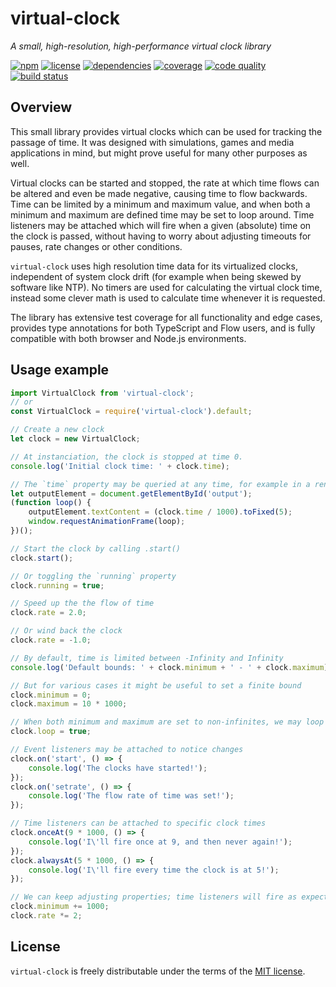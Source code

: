 # virtual-clock
*A small, high-resolution, high-performance virtual clock library*

[![npm](https://img.shields.io/npm/v/virtual-clock.svg)](https://www.npmjs.com/package/virtual-clock)
[![license](https://img.shields.io/npm/l/virtual-clock.svg)](https://github.com/DvdGiessen/virtual-clock/blob/master/LICENSE)
[![dependencies](https://img.shields.io/david/DvdGiessen/virtual-clock.svg)](https://david-dm.org/DvdGiessen/virtual-clock)
[![coverage](https://img.shields.io/codecov/c/github/DvdGiessen/virtual-clock/master.svg)](https://codecov.io/gh/DvdGiessen/virtual-clock)
[![code quality](https://img.shields.io/codacy/grade/bae573f4dab14b01af199ad21c810318/master.svg)](https://www.codacy.com/app/github_94/virtual-clock)
[![build status](https://img.shields.io/travis/DvdGiessen/virtual-clock/master.svg)](https://travis-ci.org/DvdGiessen/virtual-clock)

## Overview
This small library provides virtual clocks which can be used for tracking the
passage of time. It was designed with simulations, games and media applications
in mind, but might prove useful for many other purposes as well.

Virtual clocks can be started and stopped, the rate at which time flows can be
altered and even be made negative, causing time to flow backwards. Time can be
limited by a minimum and maximum value, and when both a minimum and maximum are
defined time may be set to loop around. Time listeners may be attached which
will fire when a given (absolute) time on the clock is passed, without having
to worry about adjusting timeouts for pauses, rate changes or other conditions.

`virtual-clock` uses high resolution time data for its virtualized clocks,
independent of system clock drift (for example when being skewed by software
like NTP). No timers are used for calculating the virtual clock time, instead
some clever math is used to calculate time whenever it is requested.

The library has extensive test coverage for all functionality and edge cases,
provides type annotations for both TypeScript and Flow users, and is fully
compatible with both browser and Node.js environments.


## Usage example
```js
import VirtualClock from 'virtual-clock';
// or
const VirtualClock = require('virtual-clock').default;

// Create a new clock
let clock = new VirtualClock;

// At instanciation, the clock is stopped at time 0.
console.log('Initial clock time: ' + clock.time);

// The `time` property may be queried at any time, for example in a render loop
let outputElement = document.getElementById('output');
(function loop() {
    outputElement.textContent = (clock.time / 1000).toFixed(5);
    window.requestAnimationFrame(loop);
})();

// Start the clock by calling .start()
clock.start();

// Or toggling the `running` property
clock.running = true;

// Speed up the the flow of time
clock.rate = 2.0;

// Or wind back the clock
clock.rate = -1.0;

// By default, time is limited between -Infinity and Infinity
console.log('Default bounds: ' + clock.minimum + ' - ' + clock.maximum);

// But for various cases it might be useful to set a finite bound
clock.minimum = 0;
clock.maximum = 10 * 1000;

// When both minimum and maximum are set to non-infinites, we may loop time
clock.loop = true;

// Event listeners may be attached to notice changes
clock.on('start', () => {
    console.log('The clocks have started!');
});
clock.on('setrate', () => {
    console.log('The flow rate of time was set!');
});

// Time listeners can be attached to specific clock times
clock.onceAt(9 * 1000, () => {
    console.log('I\'ll fire once at 9, and then never again!');
});
clock.alwaysAt(5 * 1000, () => {
    console.log('I\'ll fire every time the clock is at 5!');
});

// We can keep adjusting properties; time listeners will fire as expected
clock.minimum += 1000;
clock.rate *= 2;
```

## License
`virtual-clock` is freely distributable under the terms of the
[MIT license](https://github.com/DvdGiessen/virtual-clock/blob/master/LICENSE).
